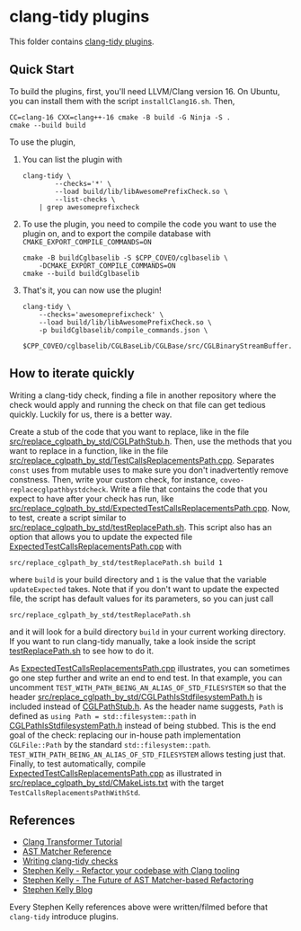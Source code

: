 # clang-tidy plugins

This folder contains [clang-tidy plugins](https://reviews.llvm.org/D111100).

## Quick Start

To build the plugins, first, you'll need LLVM/Clang version 16.
On Ubuntu, you can install them with the script `installClang16.sh`.
Then,

```shell
CC=clang-16 CXX=clang++-16 cmake -B build -G Ninja -S .
cmake --build build
```

To use the plugin,

1. You can list the plugin with
    ```shell
    clang-tidy \
            --checks='*' \
            --load build/lib/libAwesomePrefixCheck.so \
            --list-checks \
        | grep awesomeprefixcheck
    ```
1. To use the plugin, you need to compile the code you want to use the plugin on, and to export the compile database with `CMAKE_EXPORT_COMPILE_COMMANDS=ON`
    ```shell
    cmake -B buildCglbaselib -S $CPP_COVEO/cglbaselib \
        -DCMAKE_EXPORT_COMPILE_COMMANDS=ON
    cmake --build buildCglbaselib
    ```
1. That's it, you can now use the plugin!
    ```shell
    clang-tidy \
        --checks='awesomeprefixcheck' \
        --load build/lib/libAwesomePrefixCheck.so \
        -p buildCglbaselib/compile_commands.json \
        $CPP_COVEO/cglbaselib/CGLBaseLib/CGLBase/src/CGLBinaryStreamBuffer.cpp
    ```

## How to iterate quickly

Writing a clang-tidy check, finding a file in another repository where the check would apply and running the check on that file can get tedious quickly.
Luckily for us, there is a better way.

Create a stub of the code that you want to replace, like in the file [src/replace_cglpath_by_std/CGLPathStub.h](./src/replace_cglpath_by_std/CGLPathStub.h).
Then, use the methods that you want to replace in a function, like in the file [src/replace_cglpath_by_std/TestCallsReplacementsPath.cpp](./src/replace_cglpath_by_std/TestCallsReplacementsPath.cpp).
Separates `const` uses from mutable uses to make sure you don't inadvertently remove constness.
Then, write your custom check, for instance, `coveo-replacecglpathbystdcheck`.
Write a file that contains the code that you expect to have after your check has run, like [src/replace_cglpath_by_std/ExpectedTestCallsReplacementsPath.cpp](./src/replace_cglpath_by_std/ExpectedTestCallsReplacementsPath.cpp).
Now, to test, create a script similar to [src/replace_cglpath_by_std/testReplacePath.sh](./src/replace_cglpath_by_std/testReplacePath.sh).
This script also has an option that allows you to update the expected file [ExpectedTestCallsReplacementsPath.cpp](./src/replace_cglpath_by_std/ExpectedTestCallsReplacementsPath.cpp) with
```shell
src/replace_cglpath_by_std/testReplacePath.sh build 1
```
where `build` is your build directory and `1` is the value that the variable `updateExpected` takes.
Note that if you don't want to update the expected file, the script has default values for its parameters, so you can just call
```shell
src/replace_cglpath_by_std/testReplacePath.sh
```
and it will look for a build directory `build` in your current working directory.
If you want to run clang-tidy manually, take a look inside the script [testReplacePath.sh](./src/replace_cglpath_by_std/testReplacePath.sh) to see how to do it.

As [ExpectedTestCallsReplacementsPath.cpp](./src/replace_cglpath_by_std/ExpectedTestCallsReplacementsPath.cpp) illustrates, you can sometimes go one step further and write an end to end test.
In that example, you can uncomment `TEST_WITH_PATH_BEING_AN_ALIAS_OF_STD_FILESYSTEM` so that the header [src/replace_cglpath_by_std/CGLPathIsStdfilesystemPath.h](./src/replace_cglpath_by_std/CGLPathIsStdfilesystemPath.h) is included instead of [CGLPathStub.h](./src/replace_cglpath_by_std/CGLPathStub.h).
As the header name suggests, `Path` is defined as `using Path = std::filesystem::path` in  [CGLPathIsStdfilesystemPath.h](./src/replace_cglpath_by_std/CGLPathIsStdfilesystemPath.h) instead of being stubbed.
This is the end goal of the check: replacing our in-house path implementation `CGLFile::Path` by the standard `std::filesystem::path`.
`TEST_WITH_PATH_BEING_AN_ALIAS_OF_STD_FILESYSTEM` allows testing just that.
Finally, to test automatically, compile [ExpectedTestCallsReplacementsPath.cpp](./src/replace_cglpath_by_std/ExpectedTestCallsReplacementsPath.cpp) as illustrated in [src/replace_cglpath_by_std/CMakeLists.txt](./src/replace_cglpath_by_std/CMakeLists.txt) with the target `TestCallsReplacementsPathWithStd`.

## References

- [Clang Transformer Tutorial](https://intel.github.io/llvm-docs/clang/ClangTransformerTutorial.html)
- [AST Matcher Reference](https://clang.llvm.org/docs/LibASTMatchersReference.html)
- [Writing clang-tidy checks](https://clang.llvm.org/extra/clang-tidy/Contributing.html#out-of-tree-check-plugins)
- [Stephen Kelly - Refactor your codebase with Clang tooling](https://www.youtube.com/watch?v=_T-5pWQVxeE)
- [Stephen Kelly - The Future of AST Matcher-based Refactoring](https://www.youtube.com/watch?v=yqi8U8Q0h2g)
- [Stephen Kelly Blog](https://steveire.wordpress.com/)

Every Stephen Kelly references above were written/filmed before that `clang-tidy` introduce plugins.
